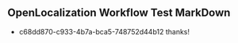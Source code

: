 ## OpenLocalization Workflow Test MarkDown
* c68dd870-c933-4b7a-bca5-748752d44b12 thanks!

<!--HONumber=Jan17_HO1-->



